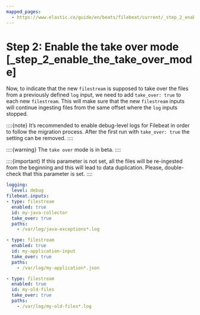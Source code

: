 ```yaml
---
mapped_pages:
  - https://www.elastic.co/guide/en/beats/filebeat/current/_step_2_enable_the_take_over_mode.html
---
```


# Step 2: Enable the take over mode [_step_2_enable_the_take_over_mode]

Now, to indicate that the new `filestream` is supposed to take over the files from a previously defined `log` input, we need to add `take_over: true` to each new `filestream`. This will make sure that the new `filestream` inputs will continue ingesting files from the same offset where the `log` inputs stopped.

::::{note}
It’s recommended to enable debug-level logs for Filebeat in order to follow the migration process. After the first run with `take_over: true` the setting can be removed.
::::


::::{warning}
The `take over` mode is in beta.
::::


::::{important}
If this parameter is not set, all the files will be re-ingested from the beginning and this will lead to data duplication. Please, double-check that this parameter is set.
::::


```yaml
logging:
  level: debug
filebeat.inputs:
- type: filestream
  enabled: true
  id: my-java-collector
  take_over: true
  paths:
    - /var/log/java-exceptions*.log

- type: filestream
  enabled: true
  id: my-application-input
  take_over: true
  paths:
    - /var/log/my-application*.json

- type: filestream
  enabled: true
  id: my-old-files
  take_over: true
  paths:
    - /var/log/my-old-files*.log
```


